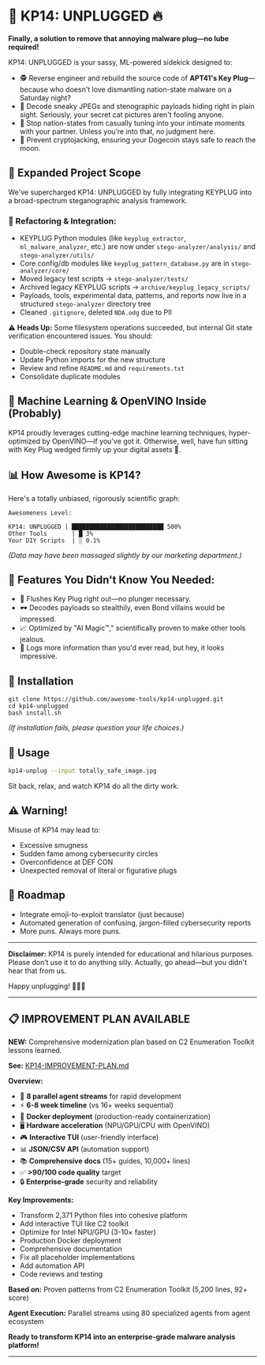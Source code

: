 # 🔌 KP14: UNPLUGGED 🔥

**Finally, a solution to remove that annoying malware plug—no lube required!**

KP14: UNPLUGGED is your sassy, ML-powered sidekick designed to:

* 🕵️ Reverse engineer and rebuild the source code of **APT41's Key Plug**—because who doesn't love dismantling nation-state malware on a Saturday night?
* 📸 Decode sneaky JPEGs and stenographic payloads hiding right in plain sight. Seriously, your secret cat pictures aren't fooling anyone.
* 🛌 Stop nation-states from casually tuning into your intimate moments with your partner. Unless you’re into that, no judgment here.
* 💸 Prevent cryptojacking, ensuring your Dogecoin stays safe to reach the moon.

## 🧠 Expanded Project Scope

We've supercharged KP14: UNPLUGGED by fully integrating KEYPLUG into a broad-spectrum steganographic analysis framework.

### 🔄 Refactoring & Integration:

* KEYPLUG Python modules (like `keyplug_extractor`, `ml_malware_analyzer`, etc.) are now under `stego-analyzer/analysis/` and `stego-analyzer/utils/`
* Core config/db modules like `keyplug_pattern_database.py` are in `stego-analyzer/core/`
* Moved legacy test scripts → `stego-analyzer/tests/`
* Archived legacy KEYPLUG scripts → `archive/keyplug_legacy_scripts/`
* Payloads, tools, experimental data, patterns, and reports now live in a structured `stego-analyzer` directory tree
* Cleaned `.gitignore`, deleted `NDA.odg` due to PII

⚠️ **Heads Up:** Some filesystem operations succeeded, but internal Git state verification encountered issues. You should:

* Double-check repository state manually
* Update Python imports for the new structure
* Review and refine `README.md` and `requirements.txt`
* Consolidate duplicate modules

## 🤖 Machine Learning & OpenVINO Inside (Probably)

KP14 proudly leverages cutting-edge machine learning techniques, hyper-optimized by OpenVINO—if you've got it. Otherwise, well, have fun sitting with Key Plug wedged firmly up your digital assets 🍑.

## 📊 How Awesome is KP14?

Here's a totally unbiased, rigorously scientific graph:

```
Awesomeness Level:

KP14: UNPLUGGED | ██████████████████████████ 500%
Other Tools       | █ 3%
Your DIY Scripts  | ░ 0.1%
```

*(Data may have been massaged slightly by our marketing department.)*

## 🚨 Features You Didn't Know You Needed:

* 🚽 Flushes Key Plug right out—no plunger necessary.
* 🕶️ Decodes payloads so stealthily, even Bond villains would be impressed.
* 📈 Optimized by "AI Magic™️," scientifically proven to make other tools jealous.
* 🧻 Logs more information than you'd ever read, but hey, it looks impressive.

## 🧩 Installation

```
git clone https://github.com/awesome-tools/kp14-unplugged.git
cd kp14-unplugged
bash install.sh
```

*(If installation fails, please question your life choices.)*

## 🚧 Usage

```bash
kp14-unplug --input totally_safe_image.jpg
```

Sit back, relax, and watch KP14 do all the dirty work.

## ⚠️ Warning!

Misuse of KP14 may lead to:

* Excessive smugness
* Sudden fame among cybersecurity circles
* Overconfidence at DEF CON
* Unexpected removal of literal or figurative plugs

## 🎯 Roadmap

* Integrate emoji-to-exploit translator (just because)
* Automated generation of confusing, jargon-filled cybersecurity reports
* More puns. Always more puns.

---

**Disclaimer:** KP14 is purely intended for educational and hilarious purposes. Please don’t use it to do anything silly. Actually, go ahead—but you didn't hear that from us.

Happy unplugging! 🍑🔌🚀

---

## 📋 **IMPROVEMENT PLAN AVAILABLE**

**NEW:** Comprehensive modernization plan based on C2 Enumeration Toolkit lessons learned.

**See:** [KP14-IMPROVEMENT-PLAN.md](KP14-IMPROVEMENT-PLAN.md)

**Overview:**
- 🚀 **8 parallel agent streams** for rapid development
- ⚡ **6-8 week timeline** (vs 16+ weeks sequential)
- 🐋 **Docker deployment** (production-ready containerization)
- 🖥️ **Hardware acceleration** (NPU/GPU/CPU with OpenVINO)
- 🎮 **Interactive TUI** (user-friendly interface)
- 📊 **JSON/CSV API** (automation support)
- 📚 **Comprehensive docs** (15+ guides, 10,000+ lines)
- ✅ **>90/100 code quality** target
- 🔒 **Enterprise-grade** security and reliability

**Key Improvements:**
- Transform 2,371 Python files into cohesive platform
- Add interactive TUI like C2 toolkit
- Optimize for Intel NPU/GPU (3-10× faster)
- Production Docker deployment
- Comprehensive documentation
- Fix all placeholder implementations
- Add automation API
- Code reviews and testing

**Based on:** Proven patterns from C2 Enumeration Toolkit (5,200 lines, 92+ score)

**Agent Execution:** Parallel streams using 80 specialized agents from agent ecosystem

**Ready to transform KP14 into an enterprise-grade malware analysis platform!**

---

